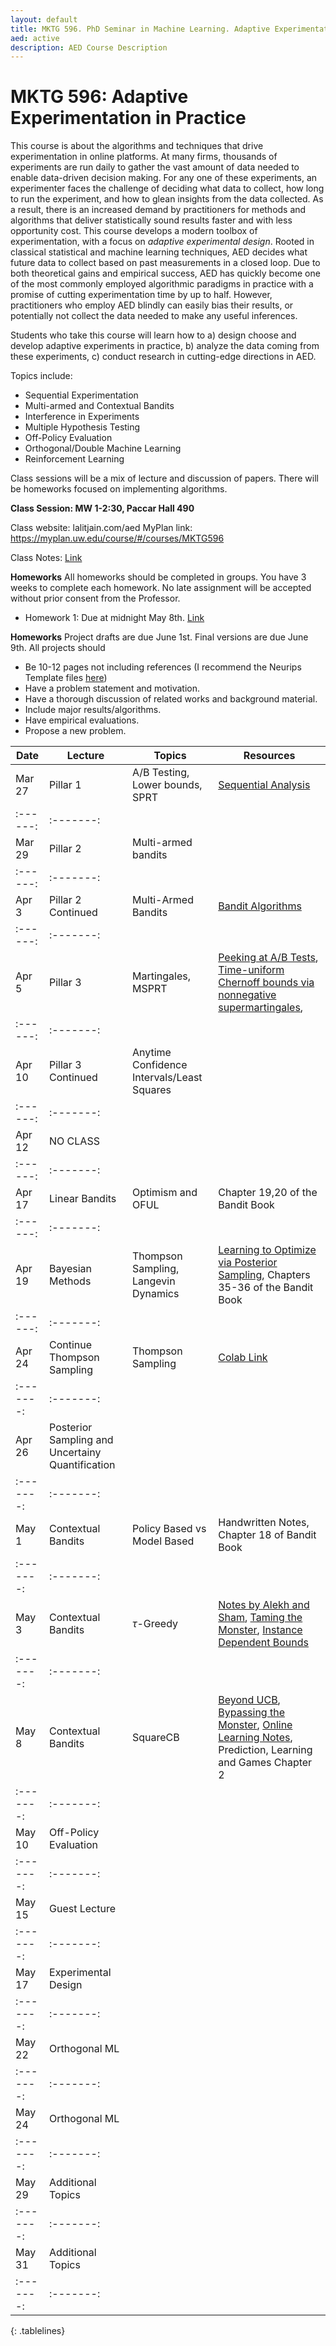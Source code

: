 ```yaml
---
layout: default
title: MKTG 596. PhD Seminar in Machine Learning. Adaptive Experimentation in Practice
aed: active
description: AED Course Description
---
```

# MKTG 596: Adaptive Experimentation in Practice

This course is about the algorithms and techniques that drive experimentation in online platforms. At many firms, thousands of experiments are run daily to gather the vast amount of data needed to enable data-driven decision making. For any one of these experiments, an experimenter faces the challenge of deciding what data to collect, how long to run the experiment, and how to glean insights from the data collected. As a result, there is an increased demand by practitioners for methods and algorithms that deliver statistically sound results faster and with less opportunity cost. This course develops a modern toolbox of experimentation, with a focus on *adaptive experimental design*. Rooted in classical statistical and machine learning techniques, AED decides what future data to collect based on past measurements in a closed loop. Due to both theoretical gains and empirical success, AED has quickly become one of the most commonly employed algorithmic paradigms in practice with a promise of cutting experimentation time by up to half. However, practitioners who employ AED blindly can easily bias their results, or potentially not collect the data needed to make any useful inferences.  

Students who take this course will learn how to a) design choose and develop adaptive experiments in practice, b) analyze the data coming from these experiments, c) conduct research in cutting-edge directions in AED.

Topics include:

- Sequential Experimentation
- Multi-armed and Contextual Bandits
- Interference in Experiments
- Multiple Hypothesis Testing
- Off-Policy Evaluation
- Orthogonal/Double Machine Learning
- Reinforcement Learning

Class sessions will be a mix of lecture and discussion of papers. There will be homeworks focused on implementing algorithms.

**Class Session: MW 1-2:30, Paccar Hall 490**

Class website: lalitjain.com/aed
MyPlan link:  https://myplan.uw.edu/course/#/courses/MKTG596

Class Notes: [Link](https://github.com/lalitkumarj/AEDClassNotes/raw/main/main.pdf)

**Homeworks**
All homeworks should be completed in groups. You have 3 weeks to complete each homework. No late assignment will be accepted without prior consent from the Professor. 

- Homework 1: Due at midnight May 8th. [Link](https://github.com/lalitkumarj/AEDClassNotes/raw/main/hw1.pdf)

**Homeworks**
Project drafts are due June 1st. Final versions are due June 9th. All projects should
- Be 10-12 pages not including references (I recommend the Neurips Template files [here](https://nips.cc/Conferences/2020/PaperInformation/StyleFiles))
- Have a problem statement and motivation. 
- Have a thorough discussion of related works and background material.
- Include major results/algorithms.
- Have empirical evaluations.
- Propose a new problem. 

<style>
.tablelines table, .tablelines td, .tablelines th {
        border: 1px solid black;
        }
</style>

| Date | Lecture | Topics | Resources |
| --- | --- | --- | --- |
| Mar 27  | Pillar 1                         | A/B Testing, Lower bounds, SPRT |  [Sequential Analysis](https://orbiscascade-washington.primo.exlibrisgroup.com/permalink/01ALLIANCE_UW/1juclfo/alma99153869880001452)|
| :------:| :-------:|
| Mar 29  | Pillar 2                         | Multi-armed bandits             |  
| :------:| :-------:|
| Apr 3   | Pillar 2 Continued               | Multi-Armed Bandits             | [Bandit Algorithms](https://tor-lattimore.com/downloads/book/book.pdf) |
| :------:| :-------:|
| Apr 5   | Pillar 3                         | Martingales, MSPRT              | [Peeking at A/B Tests](http://library.usc.edu.ph/ACM/KKD%202017/pdfs/p1517.pdf), [Time-uniform Chernoff bounds via nonnegative supermartingales](https://arxiv.org/pdf/1810.08240.pdf), 
| :------:| :-------:|
| Apr 10  | Pillar 3 Continued               |Anytime Confidence Intervals/Least Squares       |  
| :------:| :-------:|
| Apr 12  | NO CLASS |                       |  |
| :------:| :-------:|
| Apr 17  | Linear Bandits                   |  Optimism and OFUL                             | Chapter 19,20 of the Bandit Book |
| :------:| :-------:|
| Apr 19  | Bayesian Methods                 | Thompson Sampling, Langevin Dynamics | [Learning to Optimize via Posterior Sampling](https://djrusso.github.io/docs/Learning_to_Optimize.pdf), Chapters 35-36 of the Bandit Book |
| :------:| :-------:|
| Apr 24 |Continue Thompson Sampling         | Thompson Sampling | [Colab Link](https://colab.research.google.com/drive/168C50Dm6CPy1SOpmU22pQi1gARkE9eYZ?usp=sharing) |
| :-------:| :-------:|
| Apr 26 | Posterior Sampling and Uncertainy Quantification  | |  |
| :-------:| :-------:|
| May 1 | Contextual Bandits                 | Policy Based vs Model Based  | Handwritten Notes, Chapter 18 of Bandit Book  |
| :-------:| :-------:|
| May 3 | Contextual Bandits                 | $\tau$-Greedy | [Notes by Alekh and Sham](https://courses.cs.washington.edu/courses/cse599m/19sp/), [Taming the Monster](https://arxiv.org/abs/1402.0555), [Instance Dependent Bounds](https://arxiv.org/abs/2207.02357) |
| :-------:| :-------:|
| May 8 | Contextual Bandits                 | SquareCB      | [Beyond UCB](https://arxiv.org/abs/2002.04926), [Bypassing the Monster](https://arxiv.org/abs/2003.12699), [Online Learning Notes](https://arxiv.org/abs/1912.13213), Prediction, Learning and Games Chapter 2 |
| :-------:| :-------:|
| May 10 | Off-Policy Evaluation |  |  |
| :-------:| :-------:|
| May 15 | Guest Lecture |  |  |
| :-------:| :-------:|
| May 17 | Experimental Design |  |  |
| :-------:| :-------:|
| May 22 | Orthogonal ML |  |  |
| :-------:| :-------:|
| May 24 | Orthogonal ML |  |  |
| :-------:| :-------:|
| May 29 | Additional Topics |  |  |
| :-------:| :-------:|
| May 31 | Additional Topics |  |  |
| :-------:| :-------:|
{: .tablelines}



